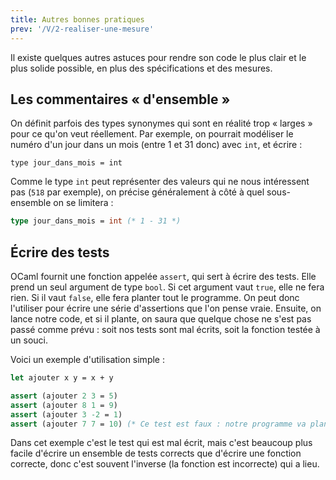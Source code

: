```yaml
---
title: Autres bonnes pratiques
prev: '/V/2-realiser-une-mesure'
---
```


Il existe quelques autres astuces pour rendre son code le plus clair et le plus solide possible,
en plus des spécifications et des mesures.

## Les commentaires « d'ensemble »

On définit parfois des types synonymes qui sont en réalité trop « larges » pour ce qu'on veut réellement.
Par exemple, on pourrait modéliser le numéro d'un jour dans un mois (entre 1 et 31 donc) avec `int`, et écrire :

```
type jour_dans_mois = int
```

Comme le type `int` peut représenter des valeurs qui ne nous intéressent pas (`518` par exemple), on précise
généralement à côté à quel sous-ensemble on se limitera :

```ocaml
type jour_dans_mois = int (* 1 - 31 *)
```

## Écrire des tests

OCaml fournit une fonction appelée `assert`, qui sert à écrire des tests. Elle prend un seul argument de type
`bool`. Si cet argument vaut `true`, elle ne fera rien. Si il vaut `false`, elle fera planter tout le programme.
On peut donc l'utiliser pour écrire une série d'assertions que l'on pense vraie. Ensuite, on lance notre code,
et si il plante, on saura que quelque chose ne s'est pas passé comme prévu : soit nos tests sont mal écrits, soit
la fonction testée à un souci.

Voici un exemple d'utilisation simple :

```ocaml
let ajouter x y = x + y

assert (ajouter 2 3 = 5)
assert (ajouter 8 1 = 9)
assert (ajouter 3 -2 = 1)
assert (ajouter 7 7 = 10) (* Ce test est faux : notre programme va planter. *)
```

Dans cet exemple c'est le test qui est mal écrit, mais c'est beaucoup plus facile d'écrire un ensemble de tests
corrects que d'écrire une fonction correcte, donc c'est souvent l'inverse (la fonction est incorrecte) qui a lieu.
